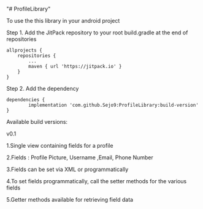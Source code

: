 "# ProfileLibrary" 

To use the this library in your android project

Step 1. Add the JitPack repository to your root build.gradle at the end of repositories

	allprojects {
		repositories {
			...
			maven { url 'https://jitpack.io' }
		}
	}
  
Step 2. Add the dependency

	dependencies {
	        implementation 'com.github.Sejo9:ProfileLibrary:build-version'
	}
  
  Available build versions:
  
  v0.1
  
  1.Single view containing fields for a profile
  
  2.Fields : Profile Picture, Username ,Email, Phone Number
  
  3.Fields can be set via XML or programmatically
  
  4.To set fields programmatically, call the setter methods for the various fields
  
  5.Getter methods available for retrieving field data
